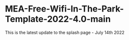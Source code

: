 # MEA-Free-Wifi-In-The-Park-Template-2022-4.0-main
This is the latest update to the splash page - July 14th 2022
